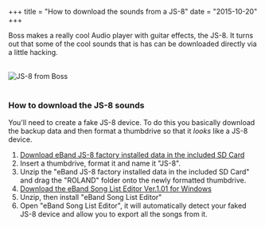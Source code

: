 +++
title = "How to download the sounds from a JS-8"
date = "2015-10-20"
+++

Boss makes a really cool Audio player with guitar effects, the JS-8. It turns out that some of the cool sounds that is has can be downloaded directly via a little hacking.

<br>
<div class="row">
<div class="col-md-3"></div>
<div class="col-md-6"><img src="/img/js-8_front_main.jpg" alt="JS-8 from Boss" class="img-responsive center-block"></div>
<div class="col-md-3"></div>
</div>
<br>

### How to download the JS-8 sounds

You'll need to create a fake JS-8 device. To do this you basically download the backup data and then format a thumbdrive so that it *looks* like a JS-8 device.

1. [Download eBand JS-8 factory installed data in the included SD Card](http://roland.com/support/article/?q=downloads&p=JS-8&id=62153672)
2. Insert a thumbdrive, format it and name it "JS-8".
3. Unzip the "eBand JS-8 factory installed data in the included SD Card" and drag the "ROLAND" folder onto the newly formatted
thumbdrive.
4. [Download the eBand Song List Editor Ver.1.01 for Windows](http://www.boss.info/support/by_product/eband_js-10/updates_drivers/5410)
5. Unzip, then install "eBand Song List Editor"
6. Open "eBand Song List Editor", it will automatically detect your faked JS-8 device and allow you to export all the songs from it.
